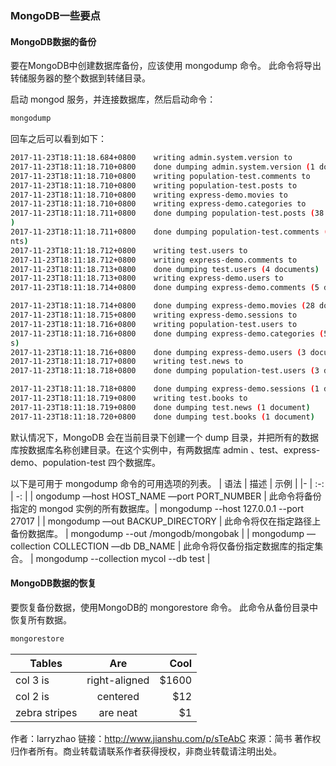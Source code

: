### MongoDB一些要点

#### MongoDB数据的备份 

要在MongoDB中创建数据库备份，应该使用 mongodump 命令。 此命令将导出转储服务器的整个数据到转储目录。

启动 mongod 服务，并连接数据库，然后启动命令：
```bash
mongodump
```
回车之后可以看到如下：
```bash
2017-11-23T18:11:18.684+0800    writing admin.system.version to
2017-11-23T18:11:18.710+0800    done dumping admin.system.version (1 document)
2017-11-23T18:11:18.710+0800    writing population-test.comments to
2017-11-23T18:11:18.710+0800    writing population-test.posts to
2017-11-23T18:11:18.710+0800    writing express-demo.movies to
2017-11-23T18:11:18.710+0800    writing express-demo.categories to
2017-11-23T18:11:18.711+0800    done dumping population-test.posts (38 documents
)
2017-11-23T18:11:18.711+0800    done dumping population-test.comments (38 docume
nts)
2017-11-23T18:11:18.712+0800    writing test.users to
2017-11-23T18:11:18.712+0800    writing express-demo.comments to
2017-11-23T18:11:18.713+0800    done dumping test.users (4 documents)
2017-11-23T18:11:18.713+0800    writing express-demo.users to
2017-11-23T18:11:18.714+0800    done dumping express-demo.comments (5 documents)

2017-11-23T18:11:18.714+0800    done dumping express-demo.movies (28 documents)
2017-11-23T18:11:18.715+0800    writing express-demo.sessions to
2017-11-23T18:11:18.716+0800    writing population-test.users to
2017-11-23T18:11:18.716+0800    done dumping express-demo.categories (5 document
s)
2017-11-23T18:11:18.716+0800    done dumping express-demo.users (3 documents)
2017-11-23T18:11:18.717+0800    writing test.news to
2017-11-23T18:11:18.718+0800    done dumping population-test.users (3 documents)

2017-11-23T18:11:18.718+0800    done dumping express-demo.sessions (1 document)
2017-11-23T18:11:18.719+0800    writing test.books to
2017-11-23T18:11:18.719+0800    done dumping test.news (1 document)
2017-11-23T18:11:18.720+0800    done dumping test.books (1 document)
```
默认情况下，MongoDB 会在当前目录下创建一个 dump 目录，并把所有的数据库按数据库名称创建目录。在这个实例中，有两数据库 admin 、test、express-demo、population-test 四个数据库。

以下是可用于 mongodump 命令的可用选项的列表。
| 语法 | 描述 | 示例 |
|- | :-: | -: | 
| ongodump —host HOST_NAME —port PORT_NUMBER | 此命令将备份指定的 mongod 实例的所有数据库。| mongodump --host 127.0.0.1 --port 27017 |
| mongodump —out BACKUP_DIRECTORY | 此命令将仅在指定路径上备份数据库。 | mongodump --out /mongodb/mongobak |
| mongodump —collection COLLECTION —db DB_NAME | 此命令将仅备份指定数据库的指定集合。 | mongodump --collection mycol --db test |

#### MongoDB数据的恢复

要恢复备份数据，使用MongoDB的 mongorestore 命令。 此命令从备份目录中恢复所有数据。
```bash
mongorestore
```
| Tables        | Are           | Cool  |
| ------------- |:-------------:| -----:|
| col 3 is      | right-aligned | $1600 |
| col 2 is      | centered      |   $12 |
| zebra stripes | are neat      |    $1 |

作者：larryzhao
链接：http://www.jianshu.com/p/sTeAbC
來源：简书
著作权归作者所有。商业转载请联系作者获得授权，非商业转载请注明出处。